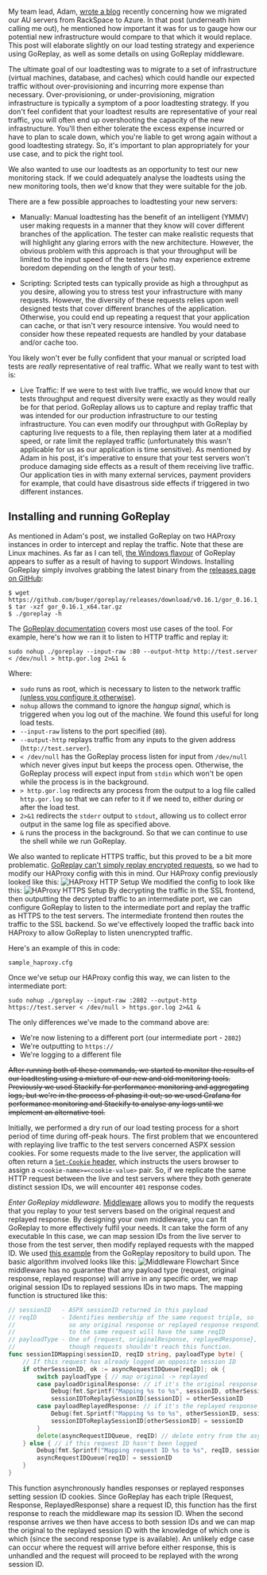 My team lead, Adam, [wrote a blog](https://medium.com/resdiary-product-team/resdiary-au-azure-migration-5c1bc13b201d) recently concerning how we migrated our AU servers from RackSpace to Azure. In that post (underneath him calling me out), he mentioned how important it was for us to gauge how our potential new infrastructure would compare to that which it would replace. This post will elaborate slightly on our load testing strategy and experience using GoReplay, as well as some details on using GoReplay middleware.

The ultimate goal of our loadtesting was to migrate to a set of infrastructure (virtual machines, database, and caches) which could handle our expected traffic without over-provisioning and incurring more expense than necessary. Over-provisioning, or under-provisioning, migration infrastructure is typically a symptom of a poor loadtesting strategy. If you don't feel confident that your loadtest results are representative of your real traffic, you will often end up overshooting the capacity of the new infrastructure. You'll then either tolerate the excess expense incurred or have to plan to scale down, which you're liable to get wrong again without a good loadtesting strategy. So, it's important to plan appropriately for your use case, and to pick the right tool.

We also wanted to use our loadtests as an opportunity to test our new monitoring stack. If we could adequately analyse the loadtests using the new monitoring tools, then we'd know that they were suitable for the job.

There are a few possible approaches to loadtesting your new servers:
- Manually:
  Manual loadtesting has the benefit of an intelligent (YMMV) user making requests in a manner that they know will cover different branches of the application. The tester can make realistic requests that will highlight any glaring errors with the new architecture. However, the obvious problem with this approach is that your throughput will be limited to the input speed of the testers (who may experience extreme boredom depending on the length of your test).

- Scripting:
  Scripted tests can typically provide as high a throughput as you desire, allowing you to stress test your infrastructure with many requests. However, the diversity of these requests relies upon well designed tests that cover different branches of the application. Otherwise, you could end up repeating a request that your application can cache, or that isn't very resource intensive. You would need to consider how these repeated requests are handled by your database and/or cache too.

You likely won't ever be fully confident that your manual or scripted load tests are _really_ representative of real traffic. What we really want to test with is:

- Live Traffic:
  If we were to test with live traffic, we would know that our tests throughput and request diversity were exactly as they would really be for that period. GoReplay allows us to capture and replay traffic that was intended for our production infrastructure to our testing infrastructure. You can even modify our throughput with GoReplay by capturing live requests to a file, then replaying them later at a modified speed, or rate limit the replayed traffic (unfortunately this wasn't applicable for us as our application is time sensitive).
  As mentioned by Adam in his post, it's imperative to ensure that your test servers won't produce damaging side effects as a result of them receiving live traffic. Our application ties in with many external services, payment providers for example, that could have disastrous side effects if triggered in two different instances. 

## Installing and running GoReplay
As mentioned in Adam's post, we installed GoReplay on two HAProxy instances in order to intercept and replay the traffic. Note that these are Linux machines. As far as I can tell, [the Windows flavour](https://github.com/buger/goreplay/wiki/Running-on-Windows) of GoReplay appears to suffer as a result of having to support Windows. 
Installing GoReplay simply involves grabbing the latest binary from the [releases page on GitHub](https://github.com/buger/goreplay/releases):
```shell
$ wget https://github.com/buger/goreplay/releases/download/v0.16.1/gor_0.16.1_x64.tar.gz
$ tar -xzf gor_0.16.1_x64.tar.gz
$ ./goreplay -h
```
The [GoReplay documentation](https://github.com/buger/goreplay/wiki) covers most use cases of the tool. For example, here's how we ran it to listen to HTTP traffic and replay it:
```shell
sudo nohup ./goreplay --input-raw :80 --output-http http://test.server < /dev/null > http.gor.log 2>&1 &
```
Where:
- `sudo` runs as root, which is necessary to listen to the network traffic [(unless you configure it otherwise)](https://github.com/buger/goreplay/wiki/Running-as-non-root-user). 
- `nohup` allows the command to ignore the _hangup signal_, which is triggered when you log out of the machine. We found this useful for long load tests.
- `--input-raw` listens to the port specified (`80`).
- `--output-http` replays traffic from any inputs to the given address (`http://test.server`).
- `< /dev/null` has the GoReplay process listen for input from `/dev/null` which never gives input but keeps the process open. Otherwise, the GoReplay process will expect input from `stdin` which won't be open while the process is in the background.
- `> http.gor.log` redirects any process from the output to a log file called `http.gor.log` so that we can refer to it if we need to, either during or after the load test. 
- `2>&1` redirects the `stderr` output to `stdout`, allowing us to collect error output in the same log file as specified above.
- `&` runs the process in the background. So that we can continue to use the shell while we run GoReplay.

We also wanted to replicate HTTPS traffic, but this proved to be a bit more problematic. [GoReplay can't simply replay encrypted requests](https://github.com/buger/goreplay/issues/529), so we had to modify our HAProxy config with this in mind. Our HAProxy config previously looked like this:
![HAProxy HTTP Setup](HAProxy_HTTP.png "HAProxy HTTP Setup")
We modified the config to look like this:
![HAProxy HTTPS Setup](HAProxy_HTTPS.png "HAProxy HTTPS Setup")
By decrypting the traffic in the SSL frontend, then outputting the decrypted traffic to an intermediate port, we can configure GoReplay to listen to the intermediate port and replay the traffic as HTTPS to the test servers. The intermediate frontend then routes the traffic to the SSL backend. So we've effectively looped the traffic back into HAProxy to allow GoReplay to listen unencrypted traffic.

Here's an example of this in code:
```
sample_haproxy.cfg
```
Once we've setup our HAProxy config this way, we can listen to the intermediate port:
```shell
sudo nohup ./goreplay --input-raw :2802 --output-http https://test.server < /dev/null > https.gor.log 2>&1 &
```
The only differences we've made to the command above are:
- We're now listening to a different port (our intermediate port - `2802`)
- We're outputting to `https://`
- We're logging to a different file

~~After running both of these commands, we started to monitor the results of our loadtesting using a mixture of our new and old monitoring tools. Previously we used Stackify for performance monitoring and aggregating logs, but we're in the process of phasing it out; so we used Grafana for performance monitoring and Stackify to analyse any logs until we implement an alternative tool.~~

Initially, we performed a dry run of our load testing process for a short period of time during off-peak hours. The first problem that we encountered with replaying live traffic to the test servers concerned ASPX session cookies. For some requests made to the live server, the application will often return a [`Set-Cookie` header](https://developer.mozilla.org/en-US/docs/Web/HTTP/Headers/Set-Cookie), which instructs the users browser to assign a `<cookie-name>=<cookie-value>` pair. So, if we replicate the same HTTP request between the live and test servers where they both generate distinct session IDs, we will encounter `401` response codes.

_Enter GoReplay middleware_. [Middleware](https://github.com/buger/goreplay/wiki/Middleware) allows you to modify the requests that you replay to your test servers based on the original request and replayed response. By designing your own middleware, you can fit GoReplay to more effectively fulfil your needs. It can take the form of any executable In this case, we can map session IDs from the live server to those from the test server, then modify replayed requests with the mapped ID. We used [this example](https://github.com/buger/goreplay/blob/master/examples/middleware/token_modifier.go) from the GoReplay repository to build upon.
The basic algorithm involved looks like this:
![Middleware Flowchart](middleware_flow.png "Middleware Flowchart")
Since middleware has no guarantee that any payload type (request, original response, replayed response) will arrive in any specific order, we map original session IDs to replayed sessions IDs in two maps. The mapping function is structured like this:
```go
// sessionID   - ASPX sessionID returned in this payload
// reqID       - Identifies membership of the same request triple, so
//               so any original response or replayed response responding 
//               to the same request will have the same reqID
// payloadType - One of {request, originalResponse, replayedResponse}, 
//               though requests shouldn't reach this function.
func sessionIDMapping(sessionID, reqID string, payloadType byte) {
	// If this request has already logged an opposite session ID
	if otherSessionID, ok := asyncRequestIDQueue[reqID]; ok {
		switch payloadType { // map original -> replayed
		case payloadOriginalResponse: // if it's the original response
			Debug(fmt.Sprintf("Mapping %s to %s", sessionID, otherSessionID))
			sessionIDToReplaySessionID[sessionID] = otherSessionID
		case payloadReplayedResponse: // if it's the replayed response
			Debug(fmt.Sprintf("Mapping %s to %s", otherSessionID, sessionID))
			sessionIDToReplaySessionID[otherSessionID] = sessionID
		}
		delete(asyncRequestIDQueue, reqID) // delete entry from the async map for clarity
	} else { // if this request ID hasn't been logged
		Debug(fmt.Sprintf("Mapping request ID %s to %s", reqID, sessionID))
		asyncRequestIDQueue[reqID] = sessionID
	}
}
```
This function asynchronously handles responses or replayed responses setting session ID cookies. Since GoReplay has each triple (Request, Response, ReplayedResponse) share a request ID, this function has the first response to reach the middleware map its session ID. When the second response arrives we then have access to both session IDs and we can map the original to the replayed session ID with the knowledge of which one is which (since the second response type is available). An unlikely edge case can occur where the request will arrive before either response, this is unhandled and the request will proceed to be replayed with the wrong session ID.

